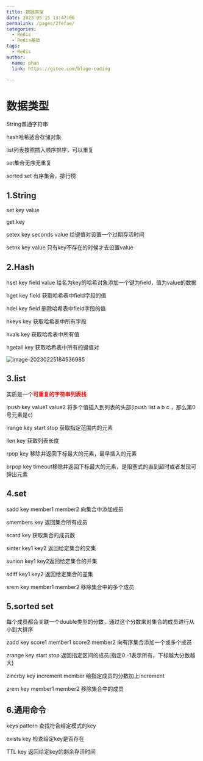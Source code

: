```yaml
---
title: 数据类型
date: 2023-05-15 13:47:06
permalink: /pages/2fefae/
categories: 
  - Redis
  - Redis基础
tags: 
  - Redis
author: 
  name: phan
  link: https://gitee.com/blage-coding

---
```

# 数据类型

String普通字符串

hash哈希适合存储对象

list列表按照插入顺序排序，可以重复

set集合无序无重复

sorted set 有序集合，排行榜

## 1.String

set key value

get key

setex key seconds value 给键值对设置一个过期存活时间

setnx key value 只有key不存在的时候才去设置value

## 2.Hash

hset key field value  给名为key的哈希对象添加一个键为field，值为value的数据

hget key field 获取哈希表中field字段的值

hdel key field 删除哈希表中field字段的值

hkeys key  获取哈希表中所有字段

hvals key  获取哈希表中所有值

hgetall key  获取哈希表中所有的键值对

![image-20230225184536985](https://jsd.cdn.zzko.cn/gh/blage-coding/picx-images-hosting@master/20230515/image-20230225184536985.9s0wwy7xgow.webp)

## 3.list

实质是一个<font color="red">**可重复的字符串列表栈**</font>

lpush key value1 value2 将多个值插入到列表的头部(lpush list a b c ，那么第0号元素是c)

lrange key start stop  获取指定范围内的元素

llen key 获取列表长度

rpop key 移除并返回下标最大的元素，最早插入的元素

brpop key timeout移除并返回下标最大的元素，是阻塞式的直到超时或者发现可弹出元素

## 4.set

sadd key member1 member2 向集合中添加成员

smembers key 返回集合所有成员

scard key 获取集合的成员数

sinter key1 key2 返回给定集合的交集

sunion key1 key2返回给定集合的并集

sdiff key1 key2 返回给定集合的差集

srem key member1 member2 移除集合中的多个成员

## 5.sorted set

每个成员都会关联一个double类型的分数，通过这个分数来对集合的成员进行从小到大排序

zadd key score1 member1 score2 member2 向有序集合添加一个或多个成员

zrange key start stop 返回指定区间的成员(指定0 -1表示所有，下标越大分数越大)

zincrby key increment member 给指定成员的分数加上increment

zrem key member1 member2 移除集合中的成员

## 6.通用命令

keys pattern 查找符合给定模式的key

exists key 检查给定key是否存在

TTL key 返回给定key的剩余存活时间  
